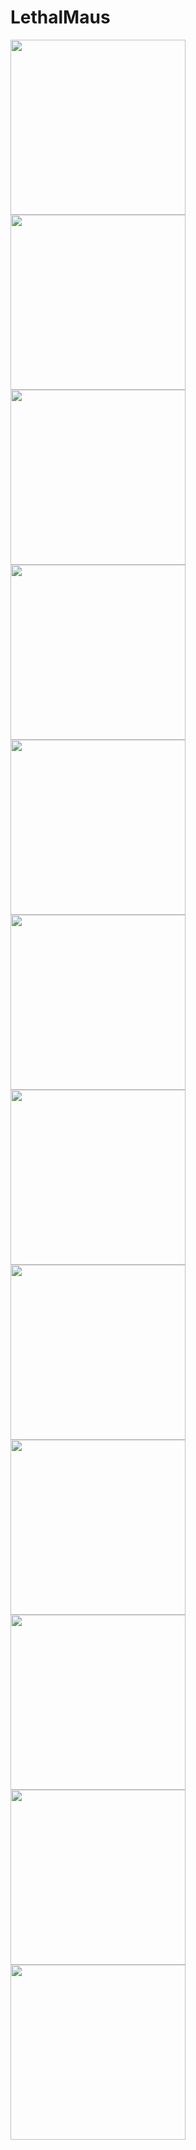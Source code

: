 # LethalMaus

[<img src="https://lethalmaus.github.io/LethalMaus/Twitch%20Graphics/twitch.png" width="280">](https://www.twitch.tv/lethalmaus)
[<img src="https://lethalmaus.github.io/LethalMaus/Twitch%20Graphics/discord.png" width="280">](https://discord.gg/gGk8MCx)
[<img src="https://lethalmaus.github.io/LethalMaus/Twitch%20Graphics/streamlabs.png" width="280">](https://streamlabs.com/lethalmaus)
<img src="https://lethalmaus.github.io/LethalMaus/Twitch%20Graphics/aboutme.png" width="280">
[<img src="https://lethalmaus.github.io/LethalMaus/Twitch%20Graphics/schedule.png" width="280">](https://lethalmaus.github.io/LethalMaus/Twitch%20Schedule/schedule.png)
[<img src="https://lethalmaus.github.io/LethalMaus/Twitch%20Graphics/youtube.png" width="280">](https://www.youtube.com/channel/UCHzrphHH7p3xuvkY1lHYukA)
[<img src="https://lethalmaus.github.io/LethalMaus/Twitch%20Graphics/github.png" width="280">](https://github.com/LethalMaus)
[<img src="https://lethalmaus.github.io/LethalMaus/Twitch%20Graphics/gamepadviewerskins.png" width="280">](https://lethalmaus.github.io/GamepadViewerSkins/)
[<img src="https://lethalmaus.github.io/LethalMaus/Twitch%20Graphics/steam.png" width="280">](https://steamcommunity.com/id/lethalmaus)
<img src="https://lethalmaus.github.io/LethalMaus/Twitch%20Graphics/system.png" width="280">
<img src="https://lethalmaus.github.io/LethalMaus/Twitch%20Graphics/systemplus.png" width="280">
[<img src="https://lethalmaus.github.io/LethalMaus/Twitch%20Graphics/patreon.png" width="280">](https://www.patreon.com/LethalMaus)
